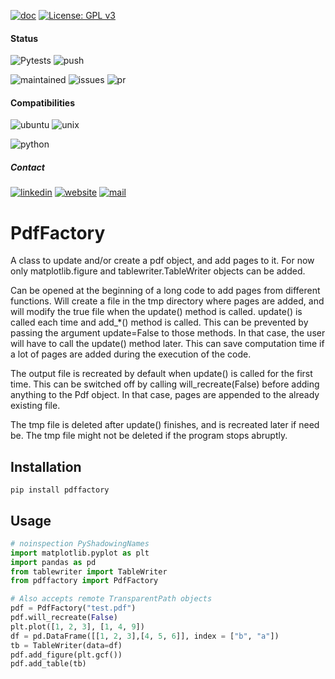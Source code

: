 [![doc](https://img.shields.io/badge/-Documentation-blue)](https://advestis.github.io/pdffactory)
[![License: GPL v3](https://img.shields.io/badge/License-GPL%20v3-blue.svg)](https://www.gnu.org/licenses/gpl-3.0)

#### Status
![Pytests](https://github.com/Advestis/pdffactory/actions/workflows/pull-request.yml/badge.svg)
![push](https://github.com/Advestis/pdffactory/actions/workflows/push.yml/badge.svg)

![maintained](https://img.shields.io/badge/Maintained%3F-yes-green.svg)
![issues](https://img.shields.io/github/issues/Advestis/pdffactory.svg)
![pr](https://img.shields.io/github/issues-pr/Advestis/pdffactory.svg)


#### Compatibilities
![ubuntu](https://img.shields.io/badge/Ubuntu-supported--tested-success)
![unix](https://img.shields.io/badge/Other%20Unix-supported--untested-yellow)

![python](https://img.shields.io/pypi/pyversions/pdffactory)


##### Contact
[![linkedin](https://img.shields.io/badge/LinkedIn-Advestis-blue)](https://www.linkedin.com/company/advestis/)
[![website](https://img.shields.io/badge/website-Advestis.com-blue)](https://www.advestis.com/)
[![mail](https://img.shields.io/badge/mail-maintainers-blue)](mailto:pythondev@advestis.com)

# PdfFactory

A class to update and/or create a pdf object, and add pages to it. For now only matplotlib.figure and 
tablewriter.TableWriter objects can be added.

Can be opened at the beginning of a long code to add pages from different functions. Will create a file in the 
tmp directory where pages are added, and will modify the true file when the update() method is called. update() is 
called each time and add_*() method is called. This can be prevented by passing the argument update=False to 
those methods. In that case, the user will have to call the update() method later. This can save computation time 
if a lot of pages are added during the execution of the code. 

The output file is recreated by default when update() is called for the first time. This can be switched off by 
calling will_recreate(False) before adding anything to the Pdf object. In that case, pages are appended to the 
already existing file. 


The tmp file is deleted after update() finishes, and is recreated later if need be. The tmp file might not be 
deleted if the program stops abruptly.

## Installation

`pip install pdffactory`

## Usage

```python
# noinspection PyShadowingNames
import matplotlib.pyplot as plt
import pandas as pd
from tablewriter import TableWriter
from pdffactory import PdfFactory

# Also accepts remote TransparentPath objects
pdf = PdfFactory("test.pdf")
pdf.will_recreate(False)
plt.plot([1, 2, 3], [1, 4, 9])
df = pd.DataFrame([[1, 2, 3],[4, 5, 6]], index = ["b", "a"])
tb = TableWriter(data=df)
pdf.add_figure(plt.gcf())
pdf.add_table(tb)
```
